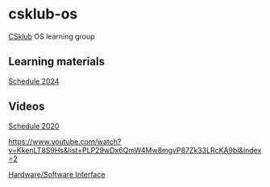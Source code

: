 # csklub-os

[CSklub](https://github.com/csklub/SG-operating-systems) OS learning group

Learning materials
-
[Schedule 2024](https://pdos.csail.mit.edu/6.828/2024/schedule.html)

Videos
-
[Schedule 2020](https://pdos.csail.mit.edu/6.S081/2020/schedule.html)


https://www.youtube.com/watch?v=KkenLT8S9Hs&list=PLP29wDx6QmW4Mw8mgvP87Zk33LRcKA9bl&index=2

[Hardware/Software Interface](https://www.youtube.com/watch?v=2JS6EXdqi5M&list=PL0oekSefhQVJdk0hSRu6sZ2teWM740NtL&index=2)
